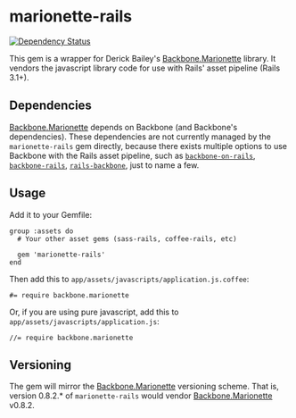 marionette-rails
================

[![Dependency Status](https://gemnasium.com/chancancode/marionette-rails.png)](https://gemnasium.com/chancancode/marionette-rails)

This gem is a wrapper for Derick Bailey's [Backbone.Marionette](https://github.com/derickbailey/backbone.marionette) library. It vendors the javascript library code for use with Rails' asset pipeline (Rails 3.1+).

## Dependencies

[Backbone.Marionette](https://github.com/derickbailey/backbone.marionette) depends on Backbone (and Backbone's dependencies). These dependencies are not currently managed by the `marionette-rails` gem directly, because there exists multiple options to use Backbone with the Rails asset pipeline, such as [`backbone-on-rails`](https://github.com/meleyal/backbone-on-rails), [`backbone-rails`](https://github.com/aflatter/backbone-rails), [`rails-backbone`](https://github.com/codebrew/backbone-rails), just to name a few.

## Usage

Add it to your Gemfile:

    group :assets do
      # Your other asset gems (sass-rails, coffee-rails, etc)
      
      gem 'marionette-rails'
    end

Then add this to `app/assets/javascripts/application.js.coffee`:

    #= require backbone.marionette

Or, if you are using pure javascript, add this to `app/assets/javascripts/application.js`:

    //= require backbone.marionette


## Versioning

The gem will mirror the [Backbone.Marionette](https://github.com/derickbailey/backbone.marionette) versioning scheme. That is, version 0.8.2.* of `marionette-rails` would vendor [Backbone.Marionette](https://github.com/derickbailey/backbone.marionette) v0.8.2.